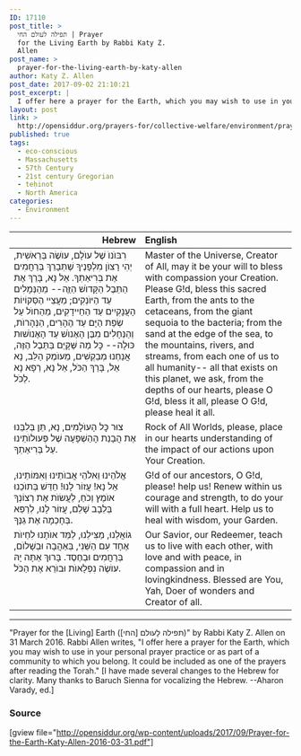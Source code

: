 ```yaml
---
ID: 17110
post_title: >
  תפילה לעולם החי | Prayer
  for the Living Earth by Rabbi Katy Z.
  Allen
post_name: >
  prayer-for-the-living-earth-by-katy-allen
author: Katy Z. Allen
post_date: 2017-09-02 21:10:21
post_excerpt: |
  I offer here a prayer for the Earth, which you may wish to use in your personal prayer practice or as part of a community to which you belong. It could be included as one of the prayers after reading the Torah.
layout: post
link: >
  http://opensiddur.org/prayers-for/collective-welfare/environment/prayer-for-the-living-earth-by-katy-allen/
published: true
tags:
  - eco-conscious
  - Massachusetts
  - 57th Century
  - 21st century Gregorian
  - teḥinot
  - North America
categories:
  - Environment
---
```

<table style="margin-left: auto;margin-right: auto;" class="draggable">
<thead><tr><th id="x" style="text-align: right;">Hebrew</th><th style="text-align: left;">English</th></tr></thead>
<tbody>
<tr>
<td style="vertical-align:top;" width="46%">
<div class="liturgy"><span lang="he">
רִבּוֺנוֺ שֶׁל עוֺלָם, עוֺשֶׂה בְּרֵאשִׁית,
יְהִי רָצוֺן מִלְפָנֶיךָ
שֶׁתְּבָרֵךְ בְּרַחֲמִים אֶת בְּרִיאַתְךָ.
אֵל נָא,
בָּרֵךְ אֶת הַתֵּבֶל הַקָּדוֺשׁ הַזֵֶּה--
מֵהַנְּמָלִים עַד הַיּוֺנְקִים;
מֵעֲצֵיי הַסְּקוֹיוֹת הָעֲנָקִיִים
עַד הַחַיידָקִים,
מֵהַחוֺל עַל שְׂפַת הַיָּם
עַד הֶהָרִים, הַנְּהָרוֺת, וְהַנְּחָלִים
מִבֶּן הָאֶנוֺשׁ 
עַד הָאֶנוֺשׁוּת כּוּלָה--
כׇּל מַה שֶּׁקָּיֵּם בַּתֵּבֶל הַזֶּה,
אֲנַחְנוּ מְבַקְשִׁים,
מֵעוֺמֶק הַלֵּב,
נָא אֵל, בָּרֵךְ הַכֹּל,
אֵל נָא, רְפָא נָא לַכֹּל.
</span></div>
</td>
 
<td style="vertical-align:top;" width="53%">
<div class="english">
Master of the Universe, Creator of All,
may it be your will
to bless with compassion your Creation.
Please G!d,
bless this sacred Earth,
from the ants to the cetaceans,
from the giant sequoia
to the bacteria;
from the sand at the edge of the sea,
to the mountains, rivers, and streams,
from each one of us
to all humanity--
all that exists on this planet,
we ask,
from the depths of our hearts,
please O G!d, bless it all,
please O G!d, please heal it all.
</div></td>
</tr>


<tr>
<td style="vertical-align:top;" width="46%">
<div class="liturgy"><span lang="he">
צוּר כׇּל הָעוֺלָמִים, 
נָא, תֵּן בְּלִבֵּנוּ 
אֶת הֲבָנַת הָהַשְׁפָּעָה שֶׁל פְּעוּלוֺתֵינוּ
עַל בְּרִיאַתְךָ.
</span></div>
</td>
 
<td style="vertical-align:top;" width="53%">
<div class="english">
Rock of All Worlds,
please, place in our hearts 
understanding of the impact of our actions
upon Your Creation.
</div></td>
</tr>


<tr>
<td style="vertical-align:top;" width="46%">
<div class="liturgy"><span lang="he">
אֱלֹהֵינוּ וֵאלֹהֵי אֲבוֺתֵינוּ וְאִמּוֹתֵינוּ,
אֵל נָא!
עֲזוֹר לָנוּ!
חַדֵּשׁ בְּתוֺכֵנוּ אוֺמֶץ וְכֹחַ,
לַעֲשׂוֺת אֶת רְצוֹנְךָ בְּלֵבָב שָׁלֵם,
עֲזוֹר לָנוּ, 
לְרַפֵּא בְּחָכְמָה אֶת גַנֶּךָ.
</span></div>
</td>
 
<td style="vertical-align:top;" width="53%">
<div class="english">
G!d of our ancestors,
O G!d, please!
help us!
Renew within us courage and strength,
to do your will with a full heart.
Help us
to heal with wisdom, your Garden.
</div></td>
</tr>


<tr>
<td style="vertical-align:top;" width="46%">
<div class="liturgy"><span lang="he">
גוֹאֲלֵנוּ, מַצִּילֵנוּ,
לַמֵּד אוֺתָנוּ 
לִחְיוֺת אֶחָד עִם הַשֵּׁנִי, 
בְּאַהֲבָה וּבְשָׁלוֺם,
בְּרַחֲמִים וּבְחֶסֶד.
בָּרוּךְ אַתָּה יָהּ
עוֺשֶׂה נִפְלָאוֺת
וּבוֺרֵא אֶת הַכֹּל.
</span></div>
</td>
 
<td style="vertical-align:top;" width="53%">
<div class="english">
Our Savior, our Redeemer,
teach us 
to live with each other,
with love and with peace,
in compassion and in lovingkindness.
Blessed are You, Yah,
Doer of wonders 
and Creator of all.
</div></td>
</tr>
</tbody></table>

<hr />
"Prayer for the [Living] Earth (תפילה לָעולם [החי]‏)" by Rabbi Katy Z. Allen on 31 March 2016. Rabbi Allen writes, "I offer here a prayer for the Earth, which you may wish to use in your personal prayer practice or as part of a community to which you belong. It could be included as one of the prayers after reading the Torah." [I have made several changes to the Hebrew for clarity. Many thanks to Baruch Sienna for vocalizing the Hebrew. --Aharon Varady, ed.]

<h3>Source</h3>

[gview file="http://opensiddur.org/wp-content/uploads/2017/09/Prayer-for-the-Earth-Katy-Allen-2016-03-31.pdf"]
